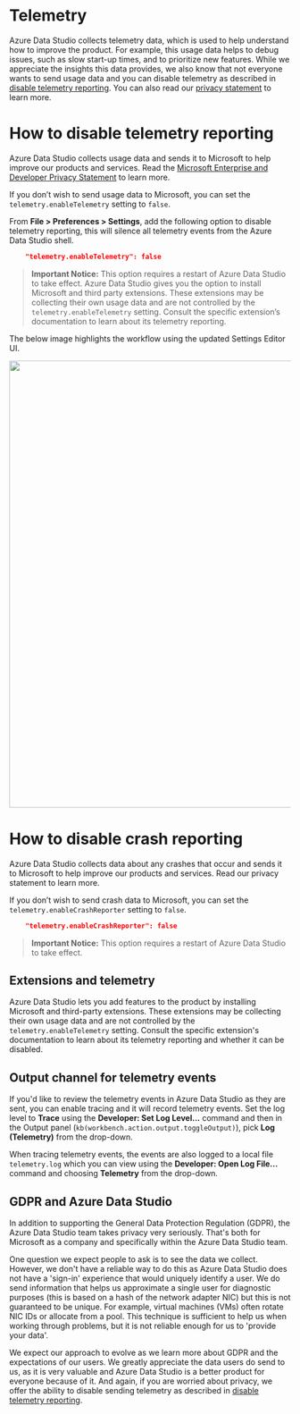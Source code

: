 # Telemetry

Azure Data Studio collects telemetry data, which is used to help understand how to improve the product. For example, this usage data helps to debug issues, such as slow start-up times, and to prioritize new features.  While we appreciate the insights this data provides, we also know that not everyone wants to send usage data and you can disable telemetry as described in [disable telemetry reporting](#disable-telemetry-reporting). You can also read our [privacy statement](https://privacy.microsoft.com/privacystatement) to learn more.

# How to disable telemetry reporting
Azure Data Studio collects usage data and sends it to Microsoft to help improve our products and services. Read the [Microsoft Enterprise and Developer Privacy Statement](https://privacy.microsoft.com/privacystatement) to learn more.

If you don’t wish to send usage data to Microsoft, you can set the `telemetry.enableTelemetry` setting to `false`.

From **File > Preferences > Settings**, add the following option to disable telemetry reporting, this will silence all telemetry events from the Azure Data Studio shell.
```JSON
    "telemetry.enableTelemetry": false
```
>**Important Notice:** This option requires a restart of Azure Data Studio to take effect. Azure Data Studio gives you the option to install Microsoft and third party extensions. These extensions may be collecting their own usage data and are not controlled by the `telemetry.enableTelemetry` setting. Consult the specific extension’s documentation to learn about its telemetry reporting.

The below image highlights the workflow using the updated Settings Editor UI.

<img width="800px" src="https://user-images.githubusercontent.com/599935/54712176-eaa4c800-4b08-11e9-8310-10ae64d74726.png"></img>

# How to disable crash reporting
Azure Data Studio collects data about any crashes that occur and sends it to Microsoft to help improve our products and services. Read our privacy statement to learn more.

If you don’t wish to send crash data to Microsoft, you can set the `telemetry.enableCrashReporter` setting to `false`.
```JSON
    "telemetry.enableCrashReporter": false
```
>**Important Notice:** This option requires a restart of Azure Data Studio to take effect.

## Extensions and telemetry

Azure Data Studio lets you add features to the product by installing Microsoft and third-party extensions. These extensions may be collecting their own usage data and are not controlled by the `telemetry.enableTelemetry` setting. Consult the specific extension's documentation to learn about its telemetry reporting and whether it can be disabled.

## Output channel for telemetry events

If you'd like to review the telemetry events in Azure Data Studio as they are sent, you can enable tracing and it will record telemetry events. Set the log level to **Trace** using the **Developer: Set Log Level...** command and then in the Output panel (`kb(workbench.action.output.toggleOutput)`), pick **Log (Telemetry)** from the drop-down.

When tracing telemetry events, the events are also logged to a local file `telemetry.log` which you can view using the **Developer: Open Log File...** command and choosing **Telemetry** from the drop-down.

## GDPR and Azure Data Studio

In addition to supporting the General Data Protection Regulation (GDPR), the Azure Data Studio team takes privacy very seriously. That's both for Microsoft as a company and specifically within the Azure Data Studio team.

One question we expect people to ask is to see the data we collect. However, we don't have a reliable way to do this as Azure Data Studio does not have a 'sign-in' experience that would uniquely identify a user.  We do send information that helps us approximate a single user for diagnostic purposes (this is based on a hash of the network adapter NIC) but this is not guaranteed to be unique. For example, virtual machines (VMs) often rotate NIC IDs or allocate from a pool. This technique is sufficient to help us when working through problems, but it is not reliable enough for us to 'provide your data'.

We expect our approach to evolve as we learn more about GDPR and the expectations of our users. We greatly appreciate the data users do send to us, as it is very valuable and Azure Data Studio is a better product for everyone because of it. And again, if you are worried about privacy, we offer the ability to disable sending telemetry as described in [disable telemetry reporting](/docs/getstarted/telemetry.md#disable-telemetry-reporting).